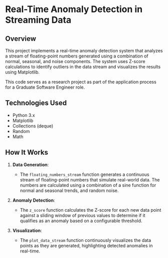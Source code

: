# Real-Time Anomaly Detection in Streaming Data

## Overview

This project implements a real-time anomaly detection system that analyzes a stream of floating-point numbers generated using a combination of normal, seasonal, and noise components. The system uses Z-score calculations to identify outliers in the data stream and visualizes the results using Matplotlib.

This code serves as a research project as part of the application process for a Graduate Software Engineer role.

## Technologies Used

- Python 3.x
- Matplotlib
- Collections (deque)
- Random
- Math

## How It Works

1. **Data Generation**:
   - The `floating_numbers_stream` function generates a continuous stream of floating-point numbers that simulate real-world data. The numbers are calculated using a combination of a sine function for normal and seasonal trends, and random noise.

2. **Anomaly Detection**:
   - The `z_score` function calculates the Z-score for each new data point against a sliding window of previous values to determine if it qualifies as an anomaly based on a configurable threshold.

3. **Visualization**:
   - The `plot_data_stream` function continuously visualizes the data points as they are generated, highlighting detected anomalies in real-time.
